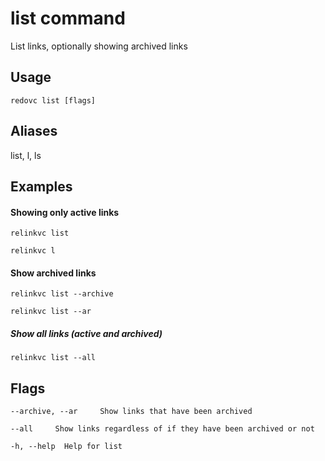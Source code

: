# list command
List links, optionally showing archived links

## Usage

`redovc list [flags]`

## Aliases
  list, l, ls

## Examples

#### Showing only active links
  
`relinkvc list`

`relinkvc l`

#### Show archived links

`relinkvc list --archive`

`relinkvc list --ar`

##### Show all links (active and archived)

`relinkvc list --all`



## Flags

`--archive, --ar     Show links that have been archived`

`--all     Show links regardless of if they have been archived or not`

`-h, --help  Help for list`